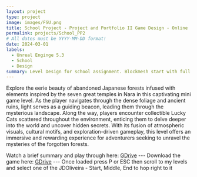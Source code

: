```yaml
---
layout: project
type: project
image: images/FSU.png
title: School Project - Project and Portfolio II Game Design - Online
permalink: projects/School_PP2
# All dates must be YYYY-MM-DD format!
date: 2024-03-01
labels:
  - Unreal Enginge 5.3
  - School
  - Design
summary: Level Design for school assignment. Blockmesh start with full level finish
---
```


Explore the eerie beauty of abandoned Japanese forests infused with elements inspired by the seven great temples in Nara in this captivating mini game level. As the player navigates through the dense foliage and ancient ruins, light serves as a guiding beacon, leading them through the mysterious landscape. Along the way, players encounter collectible Lucky Cats scattered throughout the environment, enticing them to delve deeper into the world and uncover hidden secrets. With its fusion of atmospheric visuals, cultural motifs, and exploration-driven gameplay, this level offers an immersive and rewarding experience for adventurers seeking to unravel the mysteries of the forgotten forests.

Watch a brief summary and play through here: [GDrive](https://drive.google.com/file/d/1jSAg2hTccYhAPOa3s27jaFoEPj-DW3td/view?usp=sharing&t=424) ---
Download the game here: [GDrive](https://drive.google.com/file/d/1jEb6BOZV6ityzsMAwxycR9oHMOaLup7k/view?usp=drive_link) ---
Once loaded press P or ESC then scroll to my levels and select one of the JDOliveira - Start, Middle, End to hop right to it